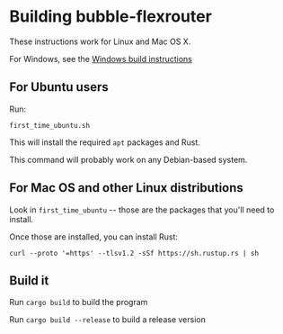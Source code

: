 # Building bubble-flexrouter
These instructions work for Linux and Mac OS X.

For Windows, see the [Windows build instructions](BUILD-windows.md)

## For Ubuntu users
Run:

```shell script
first_time_ubuntu.sh
```

This will install the required `apt` packages and Rust.

This command will probably work on any Debian-based system.

## For Mac OS and other Linux distributions
Look in `first_time_ubuntu` -- those are the packages that you'll need to install.

Once those are installed, you can install Rust:

```shell script
curl --proto '=https' --tlsv1.2 -sSf https://sh.rustup.rs | sh
```

## Build it
Run `cargo build` to build the program

Run `cargo build --release` to build a release version
